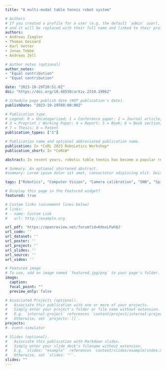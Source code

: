 ```yaml
---
title: "A multi-modal table tennis robot system"

# Authors
# If you created a profile for a user (e.g. the default `admin` user), write the username (folder name) here 
# and it will be replaced with their full name and linked to their profile.
authors:
- Andreas Ziegler
- Thomas Gossard
- Karl Vetter
- Jonas Tebbe
- Andreas Zell

# Author notes (optional)
author_notes:
- "Equal contribution"
- "Equal contribution"

date: "2023-10-29T20:51:0Z"
doi: "https://doi.org/10.48550/arXiv.2310.19062"

# Schedule page publish date (NOT publication's date).
publishDate: "2023-10-29T00:00:00Z"

# Publication type.
# Legend: 0 = Uncategorized; 1 = Conference paper; 2 = Journal article;
# 3 = Preprint / Working Paper; 4 = Report; 5 = Book; 6 = Book section;
# 7 = Thesis; 8 = Patent
publication_types: ["1"]

# Publication name and optional abbreviated publication name.
publication: In *CoRL 2023 RoboLetics Workshop*
publication_short: In *CoRLW*

abstract: In recent years, robotic table tennis has become a popular research challenge for perception and robot control. Here, we present an improved table tennis robot system with high accuracy vision detection and fast robot reaction. Based on previous work, our system contains a KUKA robot arm with 6 DOF, with four frame-based cameras and two additional event-based cameras. We developed a novel calibration approach to calibrate this multimodal perception system. For table tennis, spin estimation is crucial. Therefore, we introduced a novel, and more accurate spin estimation approach. Finally, we show how combining the output of an event-based camera and a Spiking Neural Network (SNN) can be used for accurate ball detection.

# Summary. An optional shortened abstract.
#summary: Lorem ipsum dolor sit amet, consectetur adipiscing elit. Duis posuere tellus ac convallis placerat. Proin tincidunt magna sed ex sollicitudin condimentum.

tags: ["Robotics", "Computer Vision", "Camera calibration", "SNN", "Spin Detection"]

# Display this page in the Featured widget?
featured: true

# Custom links (uncomment lines below)
# links:
# - name: Custom Link
#   url: http://example.org

url_pdf: 'https://openreview.net/forum?id=KdnxLFwhQJ'
url_code: ''
url_dataset: ''
url_poster: ''
url_project: ''
url_slides: ''
url_source: ''
url_video: ''

# Featured image
# To use, add an image named `featured.jpg/png` to your page's folder. 
image:
  caption: 
  focal_point: ""
  preview_only: false

# Associated Projects (optional).
#   Associate this publication with one or more of your projects.
#   Simply enter your project's folder or file name without extension.
#   E.g. `internal-project` references `content/project/internal-project/index.md`.
#   Otherwise, set `projects: []`.
projects:
#- event-simulator

# Slides (optional).
#   Associate this publication with Markdown slides.
#   Simply enter your slide deck's filename without extension.
#   E.g. `slides: "example"` references `content/slides/example/index.md`.
#   Otherwise, set `slides: ""`.
slides: ""
---
```


